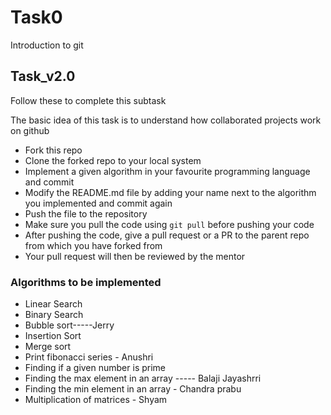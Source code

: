 # Task0
Introduction to git
## Task_v2.0

Follow these to complete this subtask

The basic idea of this task is to understand how collaborated projects work on github 
 - Fork this repo 
 - Clone the forked repo to your local system
 - Implement a given algorithm in your favourite programming language  and commit
 - Modify the README.md file by adding your name next to the algorithm you implemented and commit again
 - Push the file to the repository 
 - Make sure you pull the code using `git pull` before pushing your code
 - After pushing the code, give a pull request or a PR to the parent repo from which you have forked from
 - Your pull request will then be reviewed by the mentor 
 
### Algorithms to be implemented
- Linear Search
- Binary Search
- Bubble sort-----Jerry
- Insertion Sort
- Merge sort
- Print fibonacci series - Anushri
- Finding if a given number is prime
- Finding the max element in an array ----- Balaji Jayashrri
- Finding the min element in an array - Chandra prabu
- Multiplication of matrices - Shyam
